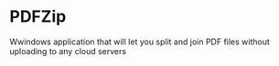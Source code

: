 # PDFZip
Wwindows application that will let you split and join PDF files without uploading to any cloud servers
